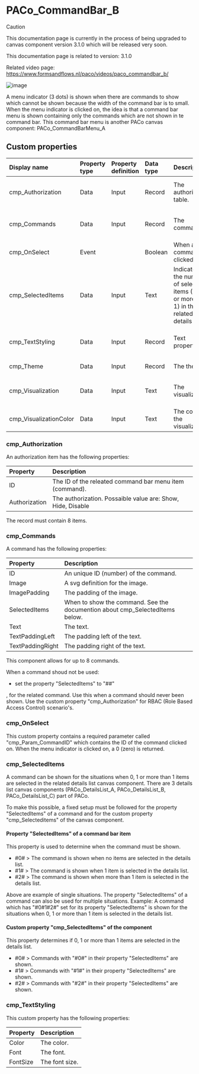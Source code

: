 # PACo_CommandBar_B

> [!CAUTION]
> This documentation page is currently in the process of being upgraded to canvas component version 3.1.0 which will be released very soon.

This documentation page is related to version: 3.1.0

Related video page: https://www.formsandflows.nl/paco/videos/paco_commandbar_b/

![image](https://github.com/formsandflows/PACo/assets/35654198/7497f77f-6d04-4010-91e6-335a9fd417d1)

A menu indicator (3 dots) is shown when there are commands to show which cannot be shown because the width of the command bar is to small. When the menu indicator is clicked on, the idea is that a command bar menu is shown containing only the commands which are not shown in te command bar. This command bar menu is another PACo canvas component: PACo_CommandBarMenu_A

## Custom properties

| Display name | Property type | Property definition | Data type | Description | Memo
| :--- | :--- | :--- | :--- | :--- | :--- |
| cmp_Authorization | Data | Input | Record | The authorization table. | See the documention about cmp_Authorization below. |
| cmp_Commands | Data | Input | Record | The commands. | See the documention about cmp_Commands below. |
| cmp_OnSelect | Event | | Boolean | When a command is clicked on. | See the documention about cmp_OnSelect below. |
| cmp_SelectedItems | Data | Input | Text | Indicator of the number of selected items (0, 1 or more than 1) in the related details list. | See the documention about cmp_SelectedItems below. |
| cmp_TextStyling | Data | Input | Record | Text properties. | See the documention about cmp_TextStyling below. |
| cmp_Theme | Data | Input | Record | The theme. | See the documention on theming. |
| cmp_Visualization | Data | Input | Text | The visualization. | See the documention of PACo canvas component PACo_Visualization_A. |
| cmp_VisualizationColor | Data | Input | Text | The color of the visualization. | |

### cmp_Authorization
An authorization item has the following properties:

| Property | Description |
| :--- | :--- |
| ID | The ID of the releated command bar menu item (command). |
| Authorization | The authorization. Possaible value are: Show, Hide, Disable |

The record must contain 8 items.

### cmp_Commands
A command has the following properties:

| Property | Description |
| :--- | :--- |
| ID | An unique ID (number) of the command. |
| Image | A svg definition for the image. |
| ImagePadding | The padding of the image. |
| SelectedItems | When to show the command. See the documention about cmp_SelectedItems below. |
| Text | The text. |
| TextPaddingLeft | The padding left of the text. |
| TextPaddingRight | The padding right of the text. |

This component allows for up to 8 commands.

When a command shoud not be used:
- set the property "SelectedItems" to "##"

, for the related command. Use this when a command should never been shown. Use the custom property "cmp_Authorization" for RBAC (Role Based Access Control) scenario's.

### cmp_OnSelect
This custom property contains a required parameter called "cmp_Param_CommandID" which contains the ID of the command clicked on. When the menu indicator is clicked on, a 0 (zero) is returned.

### cmp_SelectedItems
A command can be shown for the situations when 0, 1 or more than 1 items are selected in the related details list canvas component. There are 3 details list canvas components (PACo_DetailsList_A, PACo_DetailsList_B, PACo_DetailsList_C) part of PACo.

To make this possible, a fixed setup must be followed for the property "SelectedItems" of a command and for the custom property "cmp_Selecteditems" of the canvas component.

#### Property "SelectedItems" of a command bar item
This property is used to determine when the command must be shown.

- #0# > The command is shown when no items are selected in the details list.
- #1# > The command is shown when 1 item is selected in the details list.
- #2# > The command is shown when more than 1 item is selected in the details list.

Above are example of single situations. The property "SelectedItems" of a command can also be used for multiple situations. Example: A command which has "#0#1#2#" set for its property "SelectedItems" is shown for the situations when 0, 1 or more than 1 item is selected in the details list.

#### Custom property "cmp_SelectedItems" of the component
This property determines if 0, 1 or more than 1 items are selected in the details list.

- #0# > Commands with "#0#" in their property "SelectedItems" are shown.
- #1# > Commands with "#1#" in their property "SelectedItems" are shown.
- #2# > Commands with "#2#" in their property "SelectedItems" are shown.

### cmp_TextStyling
This custom property has the following properties:

| Property | Description |
| :--- | :--- |
| Color | The color. |
| Font | The font. |
| FontSize | The font size. |
